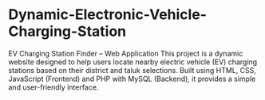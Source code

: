 # Dynamic-Electronic-Vehicle-Charging-Station
EV Charging Station Finder – Web Application  This project is a dynamic website designed to help users locate nearby electric vehicle (EV) charging stations based on their district and taluk selections. Built using HTML, CSS, JavaScript (Frontend) and PHP with MySQL (Backend), it provides a simple and user-friendly interface.
